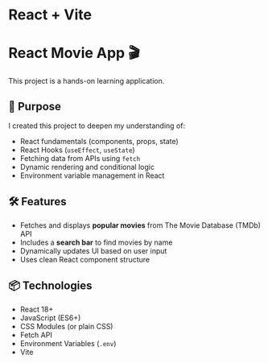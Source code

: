 # React + Vite

# React Movie App 🎬

This project is a hands-on learning application.
## 🚀 Purpose

I created this project to deepen my understanding of:
- React fundamentals (components, props, state)
- React Hooks (`useEffect`, `useState`)
- Fetching data from APIs using `fetch`
- Dynamic rendering and conditional logic
- Environment variable management in React

## 🛠️ Features

- Fetches and displays **popular movies** from The Movie Database (TMDb) API
- Includes a **search bar** to find movies by name
- Dynamically updates UI based on user input
- Uses clean React component structure


## 📦 Technologies

- React 18+
- JavaScript (ES6+)
- CSS Modules (or plain CSS)
- Fetch API
- Environment Variables (`.env`)
- Vite 

